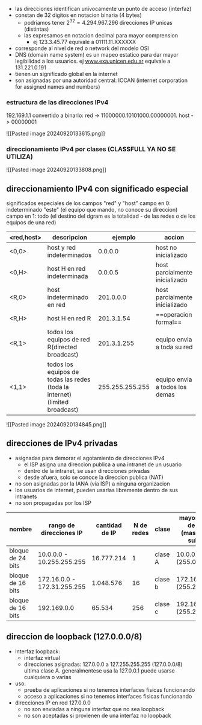 - las direcciones identifican unívocamente un punto de acceso (interfaz)
- constan de 32 digitos en notacion binaria (4 bytes)
	- podriamos tener $2^{32} = 4.294.967.296$  direcciones IP unicas (distintas)
	- las expresamos en notacion decimal para mayor comprension
		- ej 123.3.45.77 equivale a 01111.11.XXXXXX
- corresponde al nivel de red o network del modelo OSI
- DNS (domain name system) es un mapeo estatico para dar mayor legibilidad a los usuarios. ej www.exa.unicen.edu.ar equivale a 131.221.0.191
- tienen un significado global en la internet
- son asignadas por una autoridad central: ICCAN (internet corporation for assigned names and numbers)

### estructura de las direcciones IPv4

192.169.1.1
convertido a binario:
red -> 11000000.10101000.00000001.      host -> 00000001

![[Pasted image 20240920133615.png]]

### direccionamiento IPv4 por clases (CLASSFULL YA NO SE UTILIZA)
![[Pasted image 20240920133808.png]]

## direccionamiento IPv4 con significado especial
significados especiales de los campos "red" y "host"
	campo en 0: indeterminado "este" (el equipo que mando, no conoce su direccion)
	campo en 1: todo (el destino del dgram es la totalidad - de las redes o de los equipos de una red)

| <red,host> | descripcion                                                                 | ejemplo         | accion                         |
| ---------- | --------------------------------------------------------------------------- | --------------- | ------------------------------ |
| <0,0>      | host y red indeterminados                                                   | 0.0.0.0         | host no inicializado           |
| <0,H>      | host H en red indeterminada                                                 | 0.0.0.5         | host parcialmente inicializado |
| <R,0>      | host indeterminado en red                                                   | 201.0.0.0       | host parcialmente inicializado |
| <R,H>      | host H en red R                                                             | 201.3.1.54      | ==operacion formal==           |
| <R,1>      | todos los equipos de red R(directed broadcast)                              | 201.3.1.255     | equipo envia a toda su red     |
| <1,1>      | todos los equipos de todas las redes (toda la internet) (limited broadcast) | 255.255.255.255 | equipo envia a todos los demas |
 ![[Pasted image 20240920134845.png]]
## direcciones de IPv4 privadas
- asignadas para demorar el agotamiento de direcciones IPv4
	- el ISP asigna una direccion publica a una intranet de un usuario
	- dentro de la intranet, se usan direcciones privadas
	- desde afuera, solo se conoce la direccion publica (NAT)
- no son asignadas por la IANA (via ISP) a ninguna organizacion
- los usuarios de internet, pueden usarlas libremente dentro de sus intranets
- no son propagadas por los ISP


| nombre            | rango de direcciones IP     | cantidad de IP | N de redes | clase   | mayor bloque de CIDR (mascara de subred) |
| ----------------- | --------------------------- | -------------- | ---------- | ------- | ---------------------------------------- |
| bloque de 24 bits | 10.0.0.0 - 10.255.255.255   | 16.777.214     | 1          | clase A | 10.0.0.0/8 (255.0.0.0)                   |
| bloque de 16 bits | 172.16.0.0 - 172.31.255.255 | 1.048.576      | 16         | clase b | 172.16.0.0/12 (255.240.0.0)              |
| bloque de 16 bits | 192.169.0.0                 | 65.534         | 256        | clase c | 192.169.0.0/16 (255.255.0.0)             |

## direccion de loopback (127.0.0.0/8)
- interfaz loopback:
	- interfaz virtual
	- direcciones asignadas: 127.0.0.0 a 127.255.255.255 (127.0.0.0/8) ultima clase A. generalmentese usa la 127.0.0.1 puede usarse cualquiera o varias
- uso:
	- prueba de aplicaciones si no tenemos interfaces fisicas funcionando
	- acceso a aplicaciones si no tenemos interfaces fisicas funcionando
- direcciones IP en red 127.0.0.0
	- no son enviadas a ninguna interfaz que no sea loopback
	- no son aceptadas si provienen de una interfaz no loopback